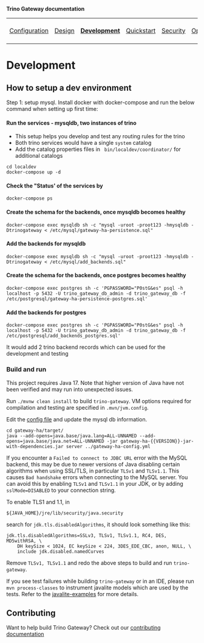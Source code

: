 **Trino Gateway documentation**

<table>
  <tr>
    <td><a href="configuration.md">Configuration</a></td>
    <td><a href="design.md">Design</a></td>
    <td><b><a href="development.md">Development</a></b></td>
    <td><a href="quickstart.md">Quickstart</a></td>
    <td><a href="security.md">Security</a></td>
    <td><a href="operation.md">Operation</a></td>
    <td><a href="gateway-api.md">Gateway API</a></td>
    <td><a href="resource-groups-api.md">Resource groups API</a></td>
    <td><a href="routing-rules.md">Routing rules</a></td>
    <td><a href="references.md">References</a></td>
    <td><a href="release-notes.md">Release notes</a></td>
  </tr>
</table>

# Development

## How to setup a dev environment

Step 1: setup mysql. Install docker with docker-compose and run the below
command when setting up first time:

#### Run the services - mysqldb, two instances of trino

- This setup helps you develop and test any routing rules for the trino
- Both trino services would have a single `system` catalog
- Add the catalog properties files in ` bin/localdev/coordinator/` for
  additional catalogs

```
cd localdev
docker-compose up -d
```

#### Check the "Status' of the services by

`docker-compose ps`

#### Create the schema for the backends, once mysqldb becomes healthy

`docker-compose exec mysqldb sh -c "mysql -uroot -proot123 -hmysqldb -Dtrinogateway < /etc/mysql/gateway-ha-persistence.sql"`

#### Add the backends for mysqldb

`docker-compose exec mysqldb sh -c "mysql -uroot -proot123 -hmysqldb -Dtrinogateway < /etc/mysql/add_backends.sql"`

#### Create the schema for the backends, once postgres becomes healthy

`docker-compose exec postgres sh -c 'PGPASSWORD="P0stG&es" psql -h localhost -p 5432 -U trino_gateway_db_admin -d trino_gateway_db -f /etc/postgresql/gateway-ha-persistence-postgres.sql'`

#### Add the backends for postgres

`docker-compose exec postgres sh -c 'PGPASSWORD="P0stG&es" psql -h localhost -p 5432 -U trino_gateway_db_admin -d trino_gateway_db -f /etc/postgresql/add_backends_postgres.sql'`

It would add 2 trino backend records which can be used for the development and
testing

### Build and run

This project requires Java 17. Note that higher version of Java have not been
verified and may run into unexpected issues.

Run `./mvnw clean install` to build `trino-gateway`. VM options required for
compilation and testing are specified in `.mvn/jvm.config`.

Edit the [config file](/gateway-ha/gateway-ha-config.yml) and update the mysql
db information.

```
cd gateway-ha/target/
java --add-opens=java.base/java.lang=ALL-UNNAMED --add-opens=java.base/java.net=ALL-UNNAMED -jar gateway-ha-{{VERSION}}-jar-with-dependencies.jar server ../gateway-ha-config.yml
```

If you encounter a `Failed to connect to JDBC URL` error with the MySQL backend,
this may be due to newer versions of Java disabling certain algorithms when
using SSL/TLS, in particular `TLSv1` and `TLSv1.1`. This causes `Bad handshake`
errors when connecting to the MySQL server. You can avoid this by enabling
`TLSv1` and `TLSv1.1` in your JDK, or by adding `sslMode=DISABLED` to your
connection string.

To enable TLS1 and 1.1, in

```
${JAVA_HOME}/jre/lib/security/java.security
```

search for `jdk.tls.disabledAlgorithms`, it should look something like this:

```
jdk.tls.disabledAlgorithms=SSLv3, TLSv1, TLSv1.1, RC4, DES, MD5withRSA, \
    DH keySize < 1024, EC keySize < 224, 3DES_EDE_CBC, anon, NULL, \
    include jdk.disabled.namedCurves
```

Remove `TLSv1, TLSv1.1` and redo the above steps to build and run
`trino-gateway`.

If you see test failures while building `trino-gateway` or in an IDE, please run
`mvn process-classes` to instrument javalite models which are used by the tests.
Refer to the
[javalite-examples](https://github.com/javalite/javalite-examples/tree/master/simple-example#instrumentation)
for more details.

## Contributing

Want to help build Trino Gateway? Check out our [contributing
documentation](../.github/CONTRIBUTING.md)
